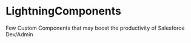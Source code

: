 # LightningComponents
Few Custom Components that may boost the productivity of Salesforce Dev/Admin
